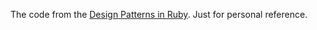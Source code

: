 The code from the [Design Patterns in Ruby](http://designpatternsinruby.com/).
Just for personal reference.
